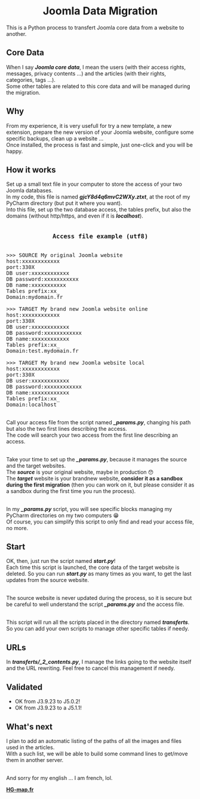 
<h1 align="center">Joomla Data Migration</h1>

This is a Python process to transfert Joomla core data from a website to another.

## Core Data
When I say <b><i>Joomla core data</i></b>, I mean the users (with their access rights, messages, privacy contents ...) and the articles (with their rights, categories, tags ...).
<br>Some other tables are related to this core data and will be managed during the migration.

## Why
From my experience, it is very usefull for try a new template, a new extension, prepare the new version of your Joomla website, configure some specific backups, clean up a website ...
<br>Once installed, the process is fast and simple, just one-click and you will be happy.

## How it works
Set up a small text file in your computer to store the access of your two Joomla databases.
<br>In my code, this file is named <b><i>gjcY8d4q6mvC2WXy.ztxt</i></b>, at the root of my PyCharm directory (but put it where you want).
<br>Into this file, set up the two database access, the tables prefix, but also the domains (without http/https, and even if it is <b><i>localhost</i></b>).

<pre>
<h3 align="center">Access file example (utf8)</h3>
>>> SOURCE My original Joomla website
host:xxxxxxxxxxxx
port:330X
DB user:xxxxxxxxxxxx
DB password:xxxxxxxxxxx
DB name:xxxxxxxxxxx
Tables prefix:xx_
Domain:mydomain.fr

>>> TARGET My brand new Joomla website online
host:xxxxxxxxxxxx
port:330X
DB user:xxxxxxxxxxxx
DB password:xxxxxxxxxxxx
DB name:xxxxxxxxxxxx
Tables prefix:xx_
Domain:test.mydomain.fr

>>> TARGET My brand new Joomla website local
host:xxxxxxxxxxxx
port:330X
DB user:xxxxxxxxxxxx
DB password:xxxxxxxxxxxx
DB name:xxxxxxxxxxxx
Tables prefix:xx_
Domain:localhost
</pre>

<br>Call your access file from the script named <b><i>_params.py</i></b>, changing his path but also the two first lines describing the access.
<br>The code will search your two access from the first line describing an access.

<br>Take your time to set up the <b><i>_params.py</i></b>, because it manages the source and the target websites.
<br>The <b><i>source</i></b> is your original website, maybe in production 😯
<br>The <b><i>target</i></b> website is your brandnew website, <b>consider it as a sandbox during the first migration</b> (then you can work on it, but please consider it as a sandbox during the first time you run the process).

<br>In my <b><i>_params.py</i></b> script, you will see specific blocks managing my PyCharm directories on my two computers 😁
<br>Of course, you can simplify this script to only find and read your access file, no more.

## Start
OK, then, just run the script named <b><i>start.py</i></b>!
<br>Each time this script is launched, the core data of the target website is deleted. So you can run <b><i>start.py</i></b> as many times as you want, to get the last updates from the source website.

<br>The source website is never updated during the process, so it is secure but be careful to well understand the script <b><i>_params.py</i></b> and the access file.

<br>This script will run all the scripts placed in the directory named <b><i>transferts</i></b>. So you can add your own scripts to manage other specific tables if needy.

## URLs
In <b><i>transferts/_2_contents.py</i></b>, I manage the links going to the website itself and the URL rewriting. Feel free to cancel this management if needy.

## Validated
<ul>
<li>OK from J3.9.23 to J5.0.2!</li>
<li>OK from J3.9.23 to a J5.1.1!</li>
</ul>

## What's next
I plan to add an automatic listing of the paths of all the images and files used in the articles.
<br>With a such list, we will be able to build some command lines to get/move them in another server.

<br>And sorry for my english ... I am french, lol.

<b><a href="https://hg-map.fr/">HG-map.fr</a></b>

